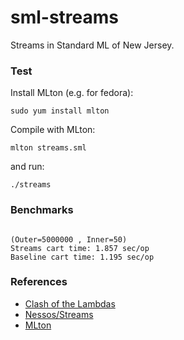 sml-streams
===========

Streams in Standard ML of New Jersey.

### Test

Install MLton (e.g. for fedora):
```shell
sudo yum install mlton
```
Compile with MLton:
```shell
mlton streams.sml
```
and run:
```shell
./streams
```
### Benchmarks
```shell

(Outer=5000000 , Inner=50)
Streams cart time: 1.857 sec/op
Baseline cart time: 1.195 sec/op
```

### References

* [Clash of the Lambdas](http://arxiv.org/abs/1406.6631)
* [Nessos/Streams](https://github.com/nessos/Streams)
* [MLton](http://mlton.org/)
